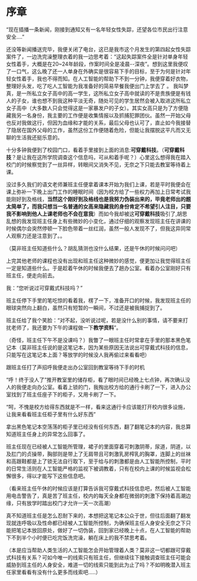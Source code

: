 # 序章

“现在插播一条新闻，刚接到通知又有一名年轻女性失踪，还望各位市民出行注意安全....”

  还没等新闻播送完毕，我便关闭了电台，这已是我市这个月发生的第四起女性失踪案件了，一边洗完澡整理衣着的我一边思考着：“这起失踪案件全是针对单身年轻女性着手，大概是在20~24年龄段，作案时间全是凌晨--深夜”。想到这里我便叹了一口气，这么晚了还一人单身在外确实是很容易下手的目标，至于为何是针对年轻女性着手，我也不得而知。在人工智能的帮助下不到一分钟，我便穿着好衣物，整理好头发，吃了吃人工智能为我准备好的简易早餐我便出门上学去了
。
  我叫梦真，是一所私立女子高中的高一学生，这所私立女子高中就读的不是贵族便是有钱人的子女，谁也想不到我这种平淡无奇，随处可见的学生居然会被入取进这所私立女子高中（大多数人只会觉得这是一家暴发户的子女）。其实女高只是为了方便隐藏我另一名身份，我主要的工作便是收集情报以及抓捕犯罪团伙。虽然一开始父母也反对我做这行，但因为血缘和才能的关系，最后父母也认可了，直止如今我接替了隐居在国外父母的工作，虽然这份工作便随着危险，但能让我摆脱这平凡而又无聊的生活我还挺乐意的。

  十分多钟我便到了校园门口，看着手里接到上面的消息:**可穿戴科技**。（**可穿戴科技**？是让我在这所学院调查这个信息吗，可从和着手呢？）心里这么想得我在踏入校门的时候察觉到了一丝异样，转眼间又消失不见，无奈之下只能去教室等待着上课。

  没过多久我们的语文老师兼班主任便拿着课本开始为我们上课，若是平时我便会在课上弥补一下晚上出门工作的睡眠时间（因为校方给了一些权力再加上日常考试我能刚好到及格线，**当然这个刚好到及格线也是我努力伪装出来的，毕竟老师出的题太简单了，而我只想当一名普通的女高来隐藏我的身份肯定不希望引人注目，只要我不影响到他人上课老师也不会在意我**）而如今我却被这**可穿戴科技**吸引了,胡思乱想的我发现班主任身上有些微妙的小变化，通过仔细的观察发现班主任在讲课的时候偶尔会突然停顿一下脸色带着一丝红润，虽然一般人发现不了，但我这异同常人观察力还是注意到了。。
  
  （莫非班主任知道些什么？胡乱猜测也没什么结果，还是午休的时候问问吧）
   
  上完其他老师的课程也没有出现和班主任这种微妙的感觉，便更加让我觉得班主任一定是知道些什么。于是趁着午休的时候我便去了趟办公室。看着办公室刚好只有班主任，便走向前去。

  我：“您听说过可穿戴式科技吗？”
  
  班主任停下手里的笔吃惊的看着我，楞了一下，准备开口的时候，我发现班主任的眼球突然向上翻白，虽然只有短暂的一瞬间，不过还是被我捕捉到了。

  班主任给了我个笑脸：“对不起，没听说过呢，若是没什么别的事情，请不要来打扰老师了，我还要为下午的课程做一下**教学资料**”。
  
  （奇怪，班主任下午不是没课吗？）我瞥了一眼班主任时常拿在手里的那本黑色笔记本（莫非班主任说的是这笔记本，因为某些原因无法说出可穿戴式科技的信息，只能写在这笔记本上面？等放学的时候没人我再偷过来看看吧）
   
  跟班主任打了声招呼我便走出办公室回到教室等待下手的时机
  
  “呼！终于没人了”推开教室里的储存柜，看了眼时间已经晚上七点钟，再次确认没人的我便走向办公室。看着上锁的门，我掏出校方给的通行卡刷了一下，进入办公室找到了班主任座子下的柜子，又用卡刷了一下。

  “呵，不愧是校方给得东西就是不一样，看来这通行卡应该能打开校内很多设施，让我来看看班主任柜子里有什么好东西”
   
  拿出黑色笔记本空荡荡的柜子里已经没有任何东西，翻了翻笔记本的内容，我总算知道班主任身上的异常怎么回事了。
   
  班主任现在已经被人工智能所管理，裙子的里面穿着可刺激阴蒂，尿道，阴道，以及肛门的贞操带，胸部则是带上了无肩带且可刺激乳房榨乳的胸罩，连脚上的丝袜和高跟鞋都是上了锁无法自行取下，至于给与的刺激都是由人工智能所控制，平时的日常生活则在人工智能严格的监视下被调教着，只有在校内上课的时候监视会松懈很多，得以才能写下这些信息吧。

  （看来班主任午休的时候应该是打算告诉我可穿戴式科技信息吧，然后被人工智能用电击警告了，真是苦了班主任，校内的每天全身都在微弱的刺激下保持着高潮边缘，只有放学时踏出校门才允许一天一次高潮）

  真不知道班主任是怎么忍耐下来的，本想把这笔记本公众于世，但往后面翻了翻发现就连呼吸以及性命都已经被人工智能所控制，为确保班主任人身安全无奈之下只能把笔记本放回原处，做好了一切伪装，回到家已经晚上十点，在人工智能的帮助下不到半个小时便已吃完饭洗完澡，躺在床上的我不禁思考着。

  （本是应当帮助人类生活的人工智能怎会开始管理着人类？莫非这一切都跟可穿戴式科技有关系？可如今唯一的线索只有班主任，但继续往下接触调查班主任可能会威胁到班主任的人身安全，难道一切的线索只能到此为止了吗？不如明晚潜入班主任家里看看有没有什么更多而线索吧.....）


